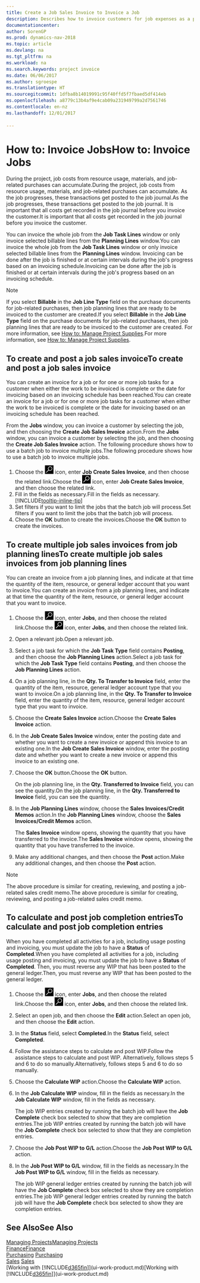 ```yaml
---
title: Create a Job Sales Invoice to Invoice a Job
description: Describes how to invoice customers for job expenses as a project progresses.
documentationcenter: 
author: SorenGP
ms.prod: dynamics-nav-2018
ms.topic: article
ms.devlang: na
ms.tgt_pltfrm: na
ms.workload: na
ms.search.keywords: project invoice
ms.date: 06/06/2017
ms.author: sgroespe
ms.translationtype: HT
ms.sourcegitcommit: 1dfba8b14019991c95f40ffd5f7fbaed5df414eb
ms.openlocfilehash: a8779c13b4af9e4cab09a231949799a2d7561746
ms.contentlocale: en-nz
ms.lasthandoff: 12/01/2017

---
```

# <a name="how-to-invoice-jobs"></a><span data-ttu-id="44767-103">How to: Invoice Jobs</span><span class="sxs-lookup"><span data-stu-id="44767-103">How to: Invoice Jobs</span></span>
<span data-ttu-id="44767-104">During the project, job costs from resource usage, materials, and job-related purchases can accumulate.</span><span class="sxs-lookup"><span data-stu-id="44767-104">During the project, job costs from resource usage, materials, and job-related purchases can accumulate.</span></span> <span data-ttu-id="44767-105">As the job progresses, these transactions get posted to the job journal.</span><span class="sxs-lookup"><span data-stu-id="44767-105">As the job progresses, these transactions get posted to the job journal.</span></span> <span data-ttu-id="44767-106">It is important that all costs get recorded in the job journal before you invoice the customer.</span><span class="sxs-lookup"><span data-stu-id="44767-106">It is important that all costs get recorded in the job journal before you invoice the customer.</span></span>

<span data-ttu-id="44767-107">You can invoice the whole job from the **Job Task Lines** window or only invoice selected billable lines from the **Planning Lines** window.</span><span class="sxs-lookup"><span data-stu-id="44767-107">You can invoice the whole job from the **Job Task Lines** window or only invoice selected billable lines from the **Planning Lines** window.</span></span> <span data-ttu-id="44767-108">Invoicing can be done after the job is finished or at certain intervals during the job's progress based on an invoicing schedule.</span><span class="sxs-lookup"><span data-stu-id="44767-108">Invoicing can be done after the job is finished or at certain intervals during the job's progress based on an invoicing schedule.</span></span>

> [!NOTE]  
>   <span data-ttu-id="44767-109">If you select **Billable** in the **Job Line Type** field on the purchase documents for job-related purchases, then job planning lines that are ready to be invoiced to the customer are created.</span><span class="sxs-lookup"><span data-stu-id="44767-109">If you select **Billable** in the **Job Line Type** field on the purchase documents for job-related purchases, then job planning lines that are ready to be invoiced to the customer are created.</span></span> <span data-ttu-id="44767-110">For more information, see [How to: Manage Project Supplies](projects-how-manage-project-supplies.md).</span><span class="sxs-lookup"><span data-stu-id="44767-110">For more information, see [How to: Manage Project Supplies](projects-how-manage-project-supplies.md).</span></span>

## <a name="to-create-and-post-a-job-sales-invoice"></a><span data-ttu-id="44767-111">To create and post a job sales invoice</span><span class="sxs-lookup"><span data-stu-id="44767-111">To create and post a job sales invoice</span></span>
<span data-ttu-id="44767-112">You can create an invoice for a job or for one or more job tasks for a customer when either the work to be invoiced is complete or the date for invoicing based on an invoicing schedule has been reached.</span><span class="sxs-lookup"><span data-stu-id="44767-112">You can create an invoice for a job or for one or more job tasks for a customer when either the work to be invoiced is complete or the date for invoicing based on an invoicing schedule has been reached.</span></span>

<span data-ttu-id="44767-113">From the **Jobs** window, you can invoice a customer by selecting the job, and then choosing the **Create Job Sales Invoice** action.</span><span class="sxs-lookup"><span data-stu-id="44767-113">From the **Jobs** window, you can invoice a customer by selecting the job, and then choosing the **Create Job Sales Invoice** action.</span></span> <span data-ttu-id="44767-114">The following procedure shows how to use a batch job to invoice multiple jobs.</span><span class="sxs-lookup"><span data-stu-id="44767-114">The following procedure shows how to use a batch job to invoice multiple jobs.</span></span>  

1. <span data-ttu-id="44767-115">Choose the ![Search for Page or Report](media/ui-search/search_small.png "Search for Page or Report icon") icon, enter **Job Create Sales Invoice**, and then choose the related link.</span><span class="sxs-lookup"><span data-stu-id="44767-115">Choose the ![Search for Page or Report](media/ui-search/search_small.png "Search for Page or Report icon") icon, enter **Job Create Sales Invoice**, and then choose the related link.</span></span>  
2. <span data-ttu-id="44767-116">Fill in the fields as necessary.</span><span class="sxs-lookup"><span data-stu-id="44767-116">Fill in the fields as necessary.</span></span> [!INCLUDE[tooltip-inline-tip](includes/tooltip-inline-tip_md.md)]
3. <span data-ttu-id="44767-117">Set filters if you want to limit the jobs that the batch job will process.</span><span class="sxs-lookup"><span data-stu-id="44767-117">Set filters if you want to limit the jobs that the batch job will process.</span></span>
4. <span data-ttu-id="44767-118">Choose the **OK** button to create the invoices.</span><span class="sxs-lookup"><span data-stu-id="44767-118">Choose the **OK** button to create the invoices.</span></span>  

## <a name="to-create-multiple-job-sales-invoices-from-job-planning-lines"></a><span data-ttu-id="44767-119">To create multiple job sales invoices from job planning lines</span><span class="sxs-lookup"><span data-stu-id="44767-119">To create multiple job sales invoices from job planning lines</span></span>
<span data-ttu-id="44767-120">You can create an invoice from a job planning lines, and indicate at that time the quantity of the item, resource, or general ledger account that you want to invoice.</span><span class="sxs-lookup"><span data-stu-id="44767-120">You can create an invoice from a job planning lines, and indicate at that time the quantity of the item, resource, or general ledger account that you want to invoice.</span></span>

1. <span data-ttu-id="44767-121">Choose the ![Search for Page or Report](media/ui-search/search_small.png "Search for Page or Report icon") icon, enter **Jobs**, and then choose the related link.</span><span class="sxs-lookup"><span data-stu-id="44767-121">Choose the ![Search for Page or Report](media/ui-search/search_small.png "Search for Page or Report icon") icon, enter **Jobs**, and then choose the related link.</span></span>
2. <span data-ttu-id="44767-122">Open a relevant job.</span><span class="sxs-lookup"><span data-stu-id="44767-122">Open a relevant job.</span></span>
3. <span data-ttu-id="44767-123">Select a job task for which the **Job Task Type** field contains **Posting**, and then choose the **Job Planning Lines** action.</span><span class="sxs-lookup"><span data-stu-id="44767-123">Select a job task for which the **Job Task Type** field contains **Posting**, and then choose the **Job Planning Lines** action.</span></span>  
4. <span data-ttu-id="44767-124">On a job planning line, in the **Qty. To Transfer to Invoice** field, enter the quantity of the item, resource, general ledger account type that you want to invoice.</span><span class="sxs-lookup"><span data-stu-id="44767-124">On a job planning line, in the **Qty. To Transfer to Invoice** field, enter the quantity of the item, resource, general ledger account type that you want to invoice.</span></span>  
5. <span data-ttu-id="44767-125">Choose the **Create Sales Invoice** action.</span><span class="sxs-lookup"><span data-stu-id="44767-125">Choose the **Create Sales Invoice** action.</span></span>
6. <span data-ttu-id="44767-126">In the **Job Create Sales Invoice** window, enter the posting date and whether you want to create a new invoice or append this invoice to an existing one.</span><span class="sxs-lookup"><span data-stu-id="44767-126">In the **Job Create Sales Invoice** window, enter the posting date and whether you want to create a new invoice or append this invoice to an existing one.</span></span>
7. <span data-ttu-id="44767-127">Choose the **OK** button.</span><span class="sxs-lookup"><span data-stu-id="44767-127">Choose the **OK** button.</span></span>  

    <span data-ttu-id="44767-128">On the job planning line, in the **Qty. Transferred to Invoice** field, you can see the quantity.</span><span class="sxs-lookup"><span data-stu-id="44767-128">On the job planning line, in the **Qty. Transferred to Invoice** field, you can see the quantity.</span></span>
8. <span data-ttu-id="44767-129">In the **Job Planning Lines** window, choose the **Sales Invoices/Credit Memos** action.</span><span class="sxs-lookup"><span data-stu-id="44767-129">In the **Job Planning Lines** window, choose the **Sales Invoices/Credit Memos** action.</span></span>

    <span data-ttu-id="44767-130">The **Sales Invoice** window opens, showing the quantity that you have transferred to the invoice.</span><span class="sxs-lookup"><span data-stu-id="44767-130">The **Sales Invoice** window opens, showing the quantity that you have transferred to the invoice.</span></span>  
9. <span data-ttu-id="44767-131">Make any additional changes, and then choose the **Post** action.</span><span class="sxs-lookup"><span data-stu-id="44767-131">Make any additional changes, and then choose the **Post** action.</span></span>

> [!NOTE]  
>   <span data-ttu-id="44767-132">The above procedure is similar for creating, reviewing, and posting a job-related sales credit memo.</span><span class="sxs-lookup"><span data-stu-id="44767-132">The above procedure is similar for creating, reviewing, and posting a job-related sales credit memo.</span></span>

## <a name="to-calculate-and-post-job-completion-entries"></a><span data-ttu-id="44767-133">To calculate and post job completion entries</span><span class="sxs-lookup"><span data-stu-id="44767-133">To calculate and post job completion entries</span></span>
<span data-ttu-id="44767-134">When you have completed all activities for a job, including usage posting and invoicing, you must update the job to have a **Status** of **Completed**.</span><span class="sxs-lookup"><span data-stu-id="44767-134">When you have completed all activities for a job, including usage posting and invoicing, you must update the job to have a **Status** of **Completed**.</span></span> <span data-ttu-id="44767-135">Then, you must reverse any WIP that has been posted to the general ledger.</span><span class="sxs-lookup"><span data-stu-id="44767-135">Then, you must reverse any WIP that has been posted to the general ledger.</span></span>

1. <span data-ttu-id="44767-136">Choose the ![Search for Page or Report](media/ui-search/search_small.png "Search for Page or Report icon") icon, enter **Jobs**, and then choose the related link.</span><span class="sxs-lookup"><span data-stu-id="44767-136">Choose the ![Search for Page or Report](media/ui-search/search_small.png "Search for Page or Report icon") icon, enter **Jobs**, and then choose the related link.</span></span>  
2. <span data-ttu-id="44767-137">Select an open job, and then choose the **Edit** action.</span><span class="sxs-lookup"><span data-stu-id="44767-137">Select an open job, and then choose the **Edit** action.</span></span>
3. <span data-ttu-id="44767-138">In the **Status** field, select **Completed**.</span><span class="sxs-lookup"><span data-stu-id="44767-138">In the **Status** field, select **Completed**.</span></span>
4. <span data-ttu-id="44767-139">Follow the assistance steps to calculate and post WIP.</span><span class="sxs-lookup"><span data-stu-id="44767-139">Follow the assistance steps to calculate and post WIP.</span></span> <span data-ttu-id="44767-140">Alternatively, follows steps 5 and 6 to do so manually.</span><span class="sxs-lookup"><span data-stu-id="44767-140">Alternatively, follows steps 5 and 6 to do so manually.</span></span>  
5. <span data-ttu-id="44767-141">Choose the **Calculate WIP** action.</span><span class="sxs-lookup"><span data-stu-id="44767-141">Choose the **Calculate WIP** action.</span></span>
6. <span data-ttu-id="44767-142">In the **Job Calculate WIP** window, fill in the fields as necessary.</span><span class="sxs-lookup"><span data-stu-id="44767-142">In the **Job Calculate WIP** window, fill in the fields as necessary.</span></span>  

     <span data-ttu-id="44767-143">The job WIP entries created by running the batch job will have the **Job Complete** check box selected to show that they are completion entries.</span><span class="sxs-lookup"><span data-stu-id="44767-143">The job WIP entries created by running the batch job will have the **Job Complete** check box selected to show that they are completion entries.</span></span>  
7. <span data-ttu-id="44767-144">Choose the **Job Post WIP to G/L** action.</span><span class="sxs-lookup"><span data-stu-id="44767-144">Choose the **Job Post WIP to G/L** action.</span></span>
8. <span data-ttu-id="44767-145">In the **Job Post WIP to G/L** window, fill in the fields as necessary.</span><span class="sxs-lookup"><span data-stu-id="44767-145">In the **Job Post WIP to G/L** window, fill in the fields as necessary.</span></span>  

     <span data-ttu-id="44767-146">The job WIP general ledger entries created by running the batch job will have the **Job Complete** check box selected to show they are completion entries.</span><span class="sxs-lookup"><span data-stu-id="44767-146">The job WIP general ledger entries created by running the batch job will have the **Job Complete** check box selected to show they are completion entries.</span></span>

## <a name="see-also"></a><span data-ttu-id="44767-147">See Also</span><span class="sxs-lookup"><span data-stu-id="44767-147">See Also</span></span>
[<span data-ttu-id="44767-148">Managing Projects</span><span class="sxs-lookup"><span data-stu-id="44767-148">Managing Projects</span></span>](projects-manage-projects.md)  
[<span data-ttu-id="44767-149">Finance</span><span class="sxs-lookup"><span data-stu-id="44767-149">Finance</span></span>](finance.md)  
<span data-ttu-id="44767-150">[Purchasing](purchasing-manage-purchasing.md)       </span><span class="sxs-lookup"><span data-stu-id="44767-150">[Purchasing](purchasing-manage-purchasing.md)       </span></span>  
<span data-ttu-id="44767-151">[Sales](sales-manage-sales.md)    </span><span class="sxs-lookup"><span data-stu-id="44767-151">[Sales](sales-manage-sales.md)    </span></span>  
<span data-ttu-id="44767-152">[Working with [!INCLUDE[d365fin](includes/d365fin_md.md)]](ui-work-product.md)</span><span class="sxs-lookup"><span data-stu-id="44767-152">[Working with [!INCLUDE[d365fin](includes/d365fin_md.md)]](ui-work-product.md)</span></span>  

